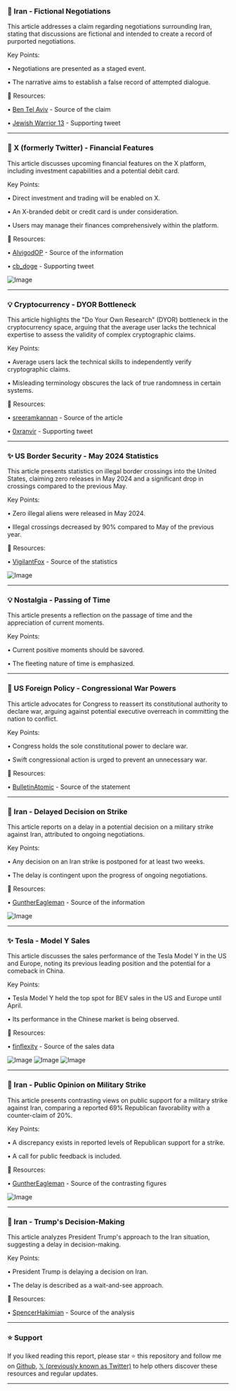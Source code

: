 ### 🤖 Iran - Fictional Negotiations

This article addresses a claim regarding negotiations surrounding Iran, stating that discussions are fictional and intended to create a record of purported negotiations.

Key Points:

• Negotiations are presented as a staged event.

• The narrative aims to establish a false record of attempted dialogue.


🔗 Resources:

• [Ben Tel Aviv](https://x.com/BenTelAviv) - Source of the claim

• [Jewish Warrior 13](https://x.com/JewishWarrior13/status/1935750535702892779) - Supporting tweet


---
### 🚀 X (formerly Twitter) - Financial Features

This article discusses upcoming financial features on the X platform, including investment capabilities and a potential debit card.

Key Points:

• Direct investment and trading will be enabled on X.

• An X-branded debit or credit card is under consideration.

•  Users may manage their finances comprehensively within the platform.


🔗 Resources:

• [AlvigodOP](https://x.com/AlvigodOP) - Source of the information

• [cb_doge](https://x.com/cb_doge/status/1935676857426321909) - Supporting tweet

![Image](https://pbs.twimg.com/media/GtznWsvX0AAcoJD?format=jpg&name=small)


---
### 💡 Cryptocurrency - DYOR Bottleneck

This article highlights the "Do Your Own Research" (DYOR) bottleneck in the cryptocurrency space, arguing that the average user lacks the technical expertise to assess the validity of complex cryptographic claims.

Key Points:

•  Average users lack the technical skills to independently verify cryptographic claims.

•  Misleading terminology obscures the lack of true randomness in certain systems.


🔗 Resources:

• [sreeramkannan](https://x.com/sreeramkannan) - Source of the article

• [0xranvir](https://x.com/0xranvir/status/1935756816916656525) - Supporting tweet


---
### ✨ US Border Security - May 2024 Statistics

This article presents statistics on illegal border crossings into the United States, claiming zero releases in May 2024 and a significant drop in crossings compared to the previous May.

Key Points:

• Zero illegal aliens were released in May 2024.

• Illegal crossings decreased by 90% compared to May of the previous year.


🔗 Resources:

• [VigilantFox](https://x.com/VigilantFox/status/1935754956784402756) - Source of the statistics

![Image](https://pbs.twimg.com/amplify_video_thumb/1935753320733306880/img/Ev4JvgMQcTtw82CY.jpg)


---
### 💡 Nostalgia - Passing of Time

This article presents a reflection on the passage of time and the appreciation of current moments.

Key Points:

•  Current positive moments should be savored.

• The fleeting nature of time is emphasized.


---
### 🤖 US Foreign Policy - Congressional War Powers

This article advocates for Congress to reassert its constitutional authority to declare war, arguing against potential executive overreach in committing the nation to conflict.


Key Points:

• Congress holds the sole constitutional power to declare war.

•  Swift congressional action is urged to prevent an unnecessary war.


🔗 Resources:

• [BulletinAtomic](https://x.com/BulletinAtomic/status/1935753802180596043) - Source of the statement

---
### 🤖 Iran - Delayed Decision on Strike

This article reports on a delay in a potential decision on a military strike against Iran, attributed to ongoing negotiations.

Key Points:

•  Any decision on an Iran strike is postponed for at least two weeks.

•  The delay is contingent upon the progress of ongoing negotiations.


🔗 Resources:

• [GuntherEagleman](https://x.com/GuntherEagleman/status/1935753783826325743) - Source of the information

![Image](https://pbs.twimg.com/amplify_video_thumb/1935753429034360832/img/ZJ49qjmGkycWeT46.jpg)


---
### ✨ Tesla - Model Y Sales

This article discusses the sales performance of the Tesla Model Y in the US and Europe, noting its previous leading position and the potential for a comeback in China.

Key Points:

• Tesla Model Y held the top spot for BEV sales in the US and Europe until April.

• Its performance in the Chinese market is being observed.



🔗 Resources:

• [finflexity](https://x.com/finflexity/status/1935753734165803137) - Source of the sales data

![Image](https://pbs.twimg.com/media/Gt0tpOGW4AAb3cJ?format=png&name=small)
![Image](https://pbs.twimg.com/media/Gt0ttejXYAAQvMO?format=jpg&name=360x360)
![Image](https://pbs.twimg.com/media/Gt0twYgWMAAqGUG?format=jpg&name=360x360)


---
### 🤖 Iran - Public Opinion on Military Strike

This article presents contrasting views on public support for a military strike against Iran, comparing a reported 69% Republican favorability with a counter-claim of 20%.

Key Points:

•  A discrepancy exists in reported levels of Republican support for a strike.

•  A call for public feedback is included.


🔗 Resources:

• [GuntherEagleman](https://x.com/GuntherEagleman/status/1935679767723868371) - Source of the contrasting figures

![Image](https://pbs.twimg.com/amplify_video_thumb/1935679674929074176/img/liPy5jJjTag00jYr.jpg)


---
### 🤖 Iran - Trump's Decision-Making

This article analyzes President Trump's approach to the Iran situation, suggesting a delay in decision-making.

Key Points:

•  President Trump is delaying a decision on Iran.

•  The delay is described as a wait-and-see approach.


🔗 Resources:

• [SpencerHakimian](https://x.com/SpencerHakimian/status/1935753667635970179) - Source of the analysis


---

### ⭐️ Support

If you liked reading this report, please star ⭐️ this repository and follow me on [Github](https://github.com/Drix10), [𝕏 (previously known as Twitter)](https://x.com/DRIX_10_) to help others discover these resources and regular updates.

---